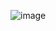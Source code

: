 ![image](https://user-images.githubusercontent.com/64318247/177979321-cf006b45-4ea7-4b39-92b4-79bd43c98996.png)

